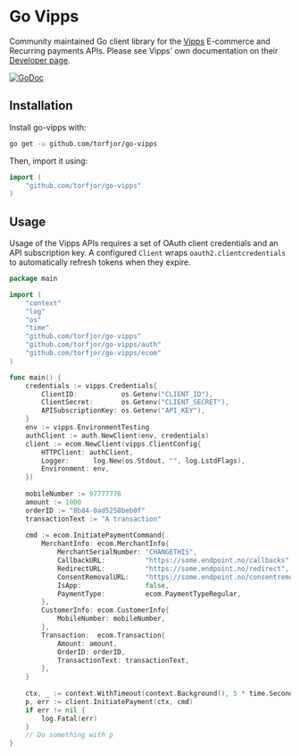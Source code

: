 # Go Vipps
Community maintained Go client library for the [Vipps](https://vipps.no) E-commerce and Recurring payments APIs. Please see Vipps' own documentation on their [Developer page](https://vipps.no/developer/).

[![GoDoc](http://img.shields.io/badge/godoc-reference-blue.svg)](http://godoc.org/github.com/torfjor/go-vipps)

## Installation

Install go-vipps with:

```sh
go get -u github.com/torfjor/go-vipps
```

Then, import it using:

``` go
import (
    "github.com/torfjor/go-vipps"
)
```

## Usage

Usage of the Vipps APIs requires a set of OAuth client credentials and an API subscription key. A configured `Client` wraps `oauth2.clientcredentials` to automatically refresh tokens when they expire.

```go
package main

import (
	"context"
	"log"
	"os"
	"time"
	"github.com/torfjor/go-vipps"
	"github.com/torfjor/go-vipps/auth"
	"github.com/torfjor/go-vipps/ecom"
)

func main() {
	credentials := vipps.Credentials{
		ClientID:           os.Getenv("CLIENT_ID"),
		ClientSecret:       os.Getenv("CLIENT_SECRET"),
		APISubscriptionKey: os.Getenv("API_KEY"),
	}
	env := vipps.EnvironmentTesting
	authClient := auth.NewClient(env, credentials)
	client := ecom.NewClient(vipps.ClientConfig{
		HTTPClient: authClient,
		Logger:      log.New(os.Stdout, "", log.LstdFlags),
		Environment: env,
	})
	
	mobileNumber := 97777776
	amount := 1000
	orderID := "8b84-0ad5258beb0f"
	transactionText := "A transaction"
	
	cmd := ecom.InitiatePaymentCommand{
		MerchantInfo: ecom.MerchantInfo{
			MerchantSerialNumber: "CHANGETHIS",
			CallbackURL:          "https://some.endpoint.no/callbacks",
			RedirectURL:          "https://some.endpoint.no/redirect",
			ConsentRemovalURL:    "https://some.endpoint.no/consentremoval",
			IsApp:                false,
			PaymentType:          ecom.PaymentTypeRegular,
		},
		CustomerInfo: ecom.CustomerInfo{
			MobileNumber: mobileNumber,
		},
		Transaction:  ecom.Transaction{
			Amount: amount,
			OrderID: orderID,
			TransactionText: transactionText,
		},
	}
	
	ctx, _ := context.WithTimeout(context.Background(), 5 * time.Second)
	p, err := client.InitiatePayment(ctx, cmd)
	if err != nil {
		log.Fatal(err)
	}
	// Do something with p
}
```

